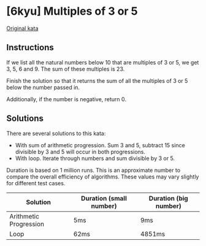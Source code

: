 # [6kyu] Multiples of 3 or 5

[Original kata](https://www.codewars.com/kata/514b92a657cdc65150000006)

## Instructions

If we list all the natural numbers below 10 that are multiples of 3 or 5, we get 3, 5, 6 and 9. The sum of these multiples is 23.

Finish the solution so that it returns the sum of all the multiples of 3 or 5 below the number passed in.

Additionally, if the number is negative, return 0.

## Solutions

There are several solutions to this kata:

- With sum of arithmetic progression. Sum 3 and 5, subtract 15 since divisible by 3 and 5 will occur in both progressions.
- With loop. Iterate through numbers and sum divisible by 3 or 5.

Duration is based on 1 million runs. This is an approximate number to compare the overall efficiency of algorithms. These values ​​may vary slightly for different test cases.

| Solution               | Duration (small number) | Duration (big number) |
| ---------------------- | ----------------------- | --------------------- |
| Arithmetic Progression | 5ms                     | 9ms                   |
| Loop                   | 62ms                    | 4851ms                |